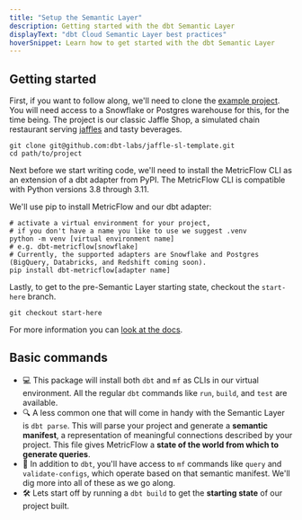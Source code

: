 ```yaml
---
title: "Setup the Semantic Layer"
description: Getting started with the dbt Semantic Layer
displayText: "dbt Cloud Semantic Layer best practices"
hoverSnippet: Learn how to get started with the dbt Semantic Layer
---
```


## Getting started

First, if you want to follow along, we'll need to clone the [example project](https://github.com/dbt-labs/jaffle-sl-template). You will need access to a Snowflake or Postgres warehouse for this, for the time being. The project is our classic Jaffle Shop, a simulated chain restaurant serving [jaffles](https://en.wikipedia.org/wiki/Pie_iron) and tasty beverages.

```shell
git clone git@github.com:dbt-labs/jaffle-sl-template.git
cd path/to/project
```

Next before we start writing code, we'll need to install the MetricFlow CLI as an extension of a dbt adapter from PyPI. The MetricFlow CLI is compatible with Python versions 3.8 through 3.11.

We'll use pip to install MetricFlow and our dbt adapter:

```shell
# activate a virtual environment for your project,
# if you don't have a name you like to use we suggest .venv
python -m venv [virtual environment name]
# e.g. dbt-metricflow[snowflake]
# Currently, the supported adapters are Snowflake and Postgres (BigQuery, Databricks, and Redshift coming soon).
pip install dbt-metricflow[adapter name]
```

Lastly, to get to the pre-Semantic Layer starting state, checkout the `start-here` branch.

```shell
git checkout start-here
```

For more information you can [look at the docs](/docs/build/metricflow-cli).

## Basic commands

- 💻 This package will install both `dbt` and `mf` as CLIs in our virtual environment. All the regular `dbt` commands like `run`, `build`, and `test` are available.
- 🔍 A less common one that will come in handy with the Semantic Layer is `dbt parse`. This will parse your project and generate a **semantic manifest**, a representation of meaningful connections described by your project. This file gives MetricFlow a **state of the world from which to generate queries**.
- 🧰 In addition to `dbt`, you'll have access to `mf` commands like `query` and `validate-configs`, which operate based on that semantic manifest. We'll dig more into all of these as we go along.
- 🛠️ Lets start off by running a `dbt build` to get the **starting state** of our project built.
